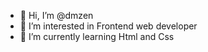 - 👋 Hi, I’m @dmzen
- 👀 I’m interested in Frontend web developer
- 🌱 I’m currently learning Html and Css

<!---
dmzen/dmzen is a ✨ special ✨ repository because its `README.md` (this file) appears on your GitHub profile.
You can click the Preview link to take a look at your changes.
--->
